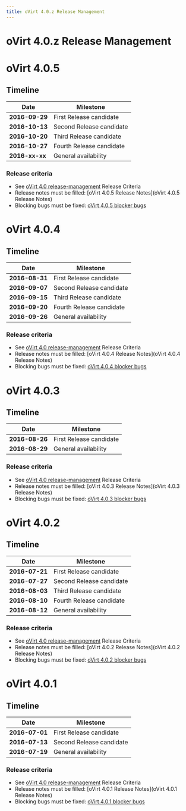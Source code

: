 ```yaml
---
title: oVirt 4.0.z Release Management
---
```


# oVirt 4.0.z Release Management

# oVirt 4.0.5

## Timeline

| Date           | Milestone                |
|----------------|--------------------------|
| **2016-09-29** | First Release candidate  |
| **2016-10-13** | Second Release candidate |
| **2016-10-20** | Third Release candidate  |
| **2016-10-27** | Fourth Release candidate |
| **2016-xx-xx** | General availability     |

### Release criteria

*   See [oVirt 4.0 release-management](http://www.ovirt.org/develop/release-management/releases/4.0/release-management/) Release Criteria
*   Release notes must be filled: [oVirt 4.0.5 Release Notes](oVirt 4.0.5 Release Notes)
*   Blocking bugs must be fixed: [oVirt 4.0.5 blocker bugs](https://bugzilla.redhat.com/buglist.cgi?classification=oVirt&f1=flagtypes.name&o1=substring&query_format=advanced&target_milestone=ovirt-4.0.5&v1=blocker)



# oVirt 4.0.4

## Timeline

| Date           | Milestone                |
|----------------|--------------------------|
| **2016-08-31** | First Release candidate  |
| **2016-09-07** | Second Release candidate |
| **2016-09-15** | Third Release candidate  |
| **2016-09-20** | Fourth Release candidate |
| **2016-09-26** | General availability     |

### Release criteria

*   See [oVirt 4.0 release-management](http://www.ovirt.org/develop/release-management/releases/4.0/release-management/) Release Criteria
*   Release notes must be filled: [oVirt 4.0.4 Release Notes](oVirt 4.0.4 Release Notes)
*   Blocking bugs must be fixed: [oVirt 4.0.4 blocker bugs](https://bugzilla.redhat.com/buglist.cgi?classification=oVirt&f1=flagtypes.name&o1=substring&query_format=advanced&target_milestone=ovirt-4.0.4&v1=blocker)



# oVirt 4.0.3

## Timeline

| Date           | Milestone                |
|----------------|--------------------------|
| **2016-08-26** | First Release candidate  |
| **2016-08-29** | General availability     |

### Release criteria

*   See [oVirt 4.0 release-management](http://www.ovirt.org/develop/release-management/releases/4.0/release-management/) Release Criteria
*   Release notes must be filled: [oVirt 4.0.3 Release Notes](oVirt 4.0.3 Release Notes)
*   Blocking bugs must be fixed: [oVirt 4.0.3 blocker bugs](https://bugzilla.redhat.com/buglist.cgi?classification=oVirt&f1=flagtypes.name&o1=substring&query_format=advanced&target_milestone=ovirt-4.0.3&v1=blocker)



# oVirt 4.0.2

## Timeline

| Date           | Milestone                |
|----------------|--------------------------|
| **2016-07-21** | First Release candidate  |
| **2016-07-27** | Second Release candidate |
| **2016-08-03** | Third  Release candidate |
| **2016-08-10** | Fourth Release candidate |
| **2016-08-12** | General availability     |

### Release criteria

*   See [oVirt 4.0 release-management](http://www.ovirt.org/develop/release-management/releases/4.0/release-management/) Release Criteria
*   Release notes must be filled: [oVirt 4.0.2 Release Notes](oVirt 4.0.2 Release Notes)
*   Blocking bugs must be fixed: [oVirt 4.0.2 blocker bugs](https://bugzilla.redhat.com/buglist.cgi?classification=oVirt&f1=flagtypes.name&o1=substring&query_format=advanced&target_milestone=ovirt-4.0.2&v1=blocker)



# oVirt 4.0.1

## Timeline

| Date           | Milestone                |
|----------------|--------------------------|
| **2016-07-01** | First Release candidate  |
| **2016-07-13** | Second Release candidate |
| **2016-07-19** | General availability     |

### Release criteria

*   See [oVirt 4.0 release-management](http://www.ovirt.org/develop/release-management/releases/4.0/release-management/) Release Criteria
*   Release notes must be filled: [oVirt 4.0.1 Release Notes](oVirt 4.0.1 Release Notes)
*   Blocking bugs must be fixed: [oVirt 4.0.1 blocker bugs](https://bugzilla.redhat.com/buglist.cgi?classification=oVirt&f1=flagtypes.name&o1=substring&query_format=advanced&target_milestone=ovirt-4.0.1&v1=blocker)

